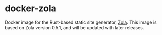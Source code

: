 # docker-zola

Docker image for the Rust-based static site generator, [Zola](https://www.getzola.org/). This image is based on Zola version 0.5.1, and will be updated with later releases.
